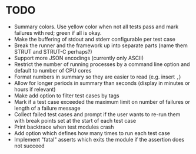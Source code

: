 # TODO

 - Summary colors. Use yellow color when not all tests pass and mark failures with red; green if all is okay.
 - Make the buffering of stdout and stderr configurable per test case
 - Break the runner and the framework up into separate parts (name them STRUT and STRUT-C perhaps?)
 - Support more JSON encodings (currently only ASCII)
 - Restrict the number of running processes by a command line option and default to number of CPU cores
 - Format numbers in summary so they are easier to read (e.g. insert `,`)
 - Allow for longer periods in summary than seconds (display in minutes or hours if relevant)
 - Make add option to filter test cases by tags
 - Mark if a test case exceeded the maximum limit on number of failures or length of a failure message
 - Collect failed test cases and prompt if the user wants to re-run them with break points set at the start of each test case
 - Print backtrace when test modules crash
 - Add option which defines how many times to run each test case
 - Implement "fatal" asserts which exits the module if the assertion does not succeed
